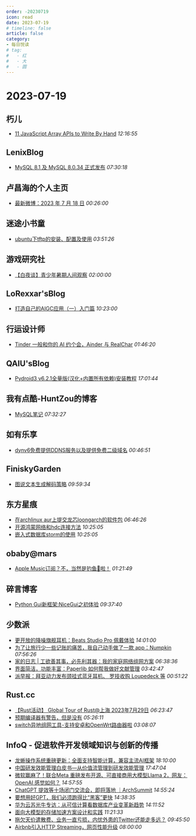 ```yaml
---
order: -20230719
icon: read
date: 2023-07-19
# timeline: false
article: false
category:
- 每日悦读
# tag:
#   - 红
#   - 大
#   - 圆
---
```


# 2023-07-19 
## 朽儿<span></span>
* [11 JavaScript Array APIs to Write By Hand](https://javascript.plainenglish.io/11-javascript-array-apis-to-write-by-hand-ed0d5c562761?source=rss-c3917681a8f5------2) *12:16:55* 
## LenixBlog<span></span>
* [MySQL 8.1 及 MySQL 8.0.34 正式发布](https://blog.p2hp.com/archives/11238) *07:30:18* 
## 卢昌海的个人主页<span></span>
* [最新微博：2023 年 7 月 18 日](https://www.changhai.org/articles/miscellaneous/blog/202307.php#latest) *00:26:00* 
## 迷途小书童<span></span>
* [ubuntu下tftp的安装、配置及使用](https://xugaoxiang.com/2023/07/19/tftp-installation-in-ubuntu/) *03:51:26* 
## 游戏研究社<span></span>
* [【白夜谈】青少年暑期人间观察](https://www.yystv.cn/p/10986) *02:00:00* 
## LoRexxar'sBlog<span></span>
* [打造自己的AIGC应用（一）入门篇](https://lorexxar.cn/2023/07/19/aigc1/) *10:23:00* 
## 行运设计师<span></span>
* [Tinder 一般和你的 AI 约个会，Ainder 与 RealChar](https://www.luckydesigner.space/ai-dating-app-ainder-and-realchar-like-tinder/) *01:46:20* 
## QAIU'sBlog<span></span>
* [Pydroid3 v6.2.1全量版(汉化+内置所有依赖)安装教程](https://blog.qaiu.top/archives/pydroidall) *17:01:44* 
## 我有点酷-HuntZou的博客<span></span>
* [MySQL笔记](https://blog.woyou.cool/posts/5634/) *07:32:27* 
## 如有乐享<span></span>
* [dynv6免费提供DDNS服务以及提供免费二级域名](https://51.ruyo.net/18430.html) *00:46:51* 
## FiniskyGarden<span></span>
* [图说文本生成解码策略](https://finisky.github.io/illustrated-decoding-strategies/) *09:59:34* 
## 东方星痕<span></span>
* [在archlinux aur上提交龙芯loongarch的软件包](http://ystyle.top/2023/07/19/push-loongarch64-app-to-archlinux-aur/) *06:46:26* 
* [开源鸿蒙网络和hdc连接方法](http://ystyle.top/2021/06/06/openharmonyos-hdc-and-network/) *10:25:05* 
* [嵌入式数据库storm的使用](http://ystyle.top/2019/12/22/how-to-use-storm-db/) *10:25:05* 
## obaby@mars<span></span>
* [Apple Music订阅？不，当然是钓鱼🎣啦！](https://h4ck.org.cn/2023/07/apple-music%e8%ae%a2%e9%98%85%ef%bc%9f%e4%b8%8d%ef%bc%8c%e5%bd%93%e7%84%b6%e6%98%af%e9%92%93%e9%b1%bc%f0%9f%8e%a3%e5%95%a6%ef%bc%81/) *01:21:49* 
## 碎言博客<span></span>
* [Python Gui新框架:NiceGui之初体验](https://suiyan.cc/2023/20230719093740.html) *09:37:40* 
## 少数派<span></span>
* [更开放的降噪旗舰耳机：Beats Studio Pro 佩戴体验](https://sspai.com/post/81293) *14:01:00* 
* [为了让旅行少一些记账的痛苦，我自己动手做了一款 app：Numpkin](https://sspai.com/post/80961) *07:56:26* 
* [家的日志 | 工欲善其事，必先利其器：我的家庭网络组网方案](https://sspai.com/post/81073) *06:38:36* 
* [界面简洁，功能丰富：Paperlib 如何帮我做好文献管理](https://sspai.com/post/80998) *03:42:47* 
* [派早报：拜亚动力发布颈挂式蓝牙耳机、 罗技收购 Loupedeck 等](https://sspai.com/post/81280) *00:51:22* 
## Rust.cc<span></span>
* [【Rust活动】 Global Tour of Rust@上海 2023年7月29日](https://rustcc.cn/article?id=454f9831-2fd9-40ab-abb4-b7f4ac9970d8) *06:23:47* 
* [预期编译器有警告，但是没有](https://rustcc.cn/article?id=dbdca925-9012-436c-ac46-538ad3f721e6) *05:26:11* 
* [switch异地组网工具-支持安卓和OpenWrt路由器啦](https://rustcc.cn/article?id=01a70da4-ab73-4425-b372-d7a873aa0082) *03:08:07* 
## InfoQ - 促进软件开发领域知识与创新的传播<span></span>
* [龙蜥操作系统重磅更新：全面支持智能计算，兼容主流AI框架](https://www.infoq.cn/article/V7fHoCAG1K75sevvHY5u?utm_source=rss&utm_medium=article) *18:10:00* 
* [中国研发效能管理白皮书—从价值流管理到研发效能管理](https://www.infoq.cn/minibook/l224pkCVuCp7jlihDtGw?utm_source=rss&utm_medium=article) *17:47:04* 
* [微软赢麻了！联合Meta 重磅发布开源、可直接商用大模型Llama 2，网友：OpenAI 感觉如何？](https://www.infoq.cn/article/4f12e88tYtsKEjYMrsVV?utm_source=rss&utm_medium=article) *14:57:55* 
* [ChatGPT 提效等十场闭门交流会，即将落地 ｜ArchSummit](https://www.infoq.cn/article/wOC5e6Rp97oqhFEYRgLK?utm_source=rss&utm_medium=article) *14:55:24* 
* [要想用好GPT，我们必须跑得比“黑客”更快](https://www.infoq.cn/article/oo9HpcE5G7Sf5AJHxamr?utm_source=rss&utm_medium=article) *14:38:35* 
* [华为云苏光牛专访：从可信计算看数据库产业变革新趋势](https://www.infoq.cn/article/baGV2LYqlz4zIl7xtdKj?utm_source=rss&utm_medium=article) *14:11:52* 
* [面向大模型的存储加速方案设计和实践](https://www.infoq.cn/article/SivE8YcpA3q0ioiIQ2g1?utm_source=rss&utm_medium=article) *11:21:33* 
* [拖欠天价遣散费、业务一直亏损，内忧外患的Twitter还能走多远？](https://www.infoq.cn/article/SMH8CV4MS39N7lDQAdLy?utm_source=rss&utm_medium=article) *09:45:50* 
* [Airbnb引入HTTP Streaming，网页性能升级](https://www.infoq.cn/article/ahPypBYIFOQKd2az4jNb?utm_source=rss&utm_medium=article) *08:00:00* 
